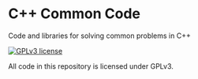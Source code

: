C++ Common Code
===============
Code and libraries for solving common problems in C++

[![GPLv3 license](https://img.shields.io/badge/License-GPLv3-blue.svg)](http://perso.crans.org/besson/LICENSE.html)

All code in this repository is licensed under GPLv3.

